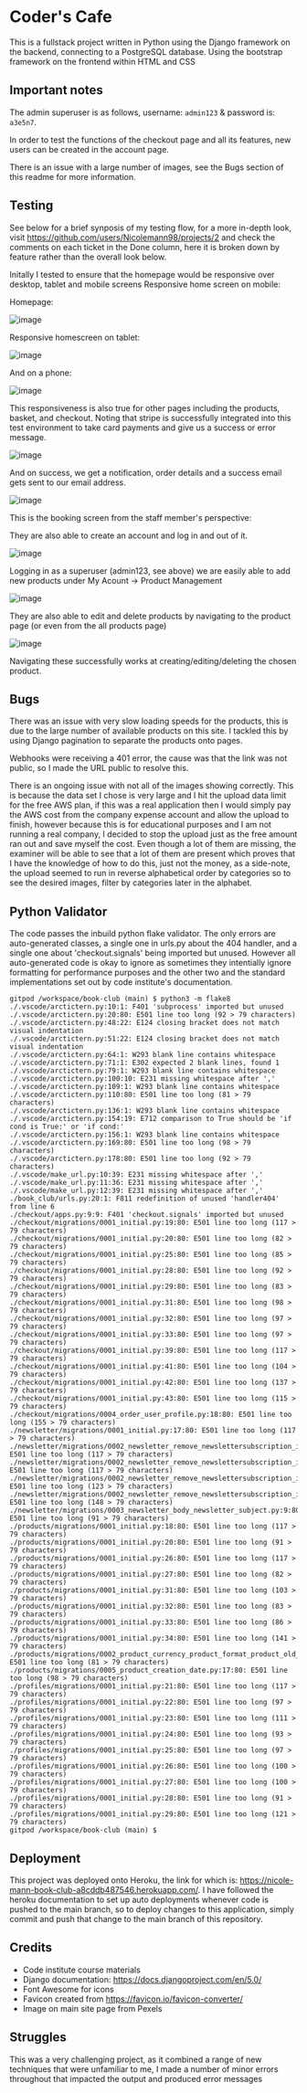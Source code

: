 # Coder's Cafe 
This is a fullstack project written in Python using the Django framework on the backend, connecting to a PostgreSQL database. Using the bootstrap framework on the frontend within HTML and CSS

## Important notes 
The admin superuser is as follows, username: `admin123` & password is: `a3e5n7`.

In order to test the functions of the checkout page and all its features, new users can be created in the account page.

There is an issue with a large number of images, see the Bugs section of this readme for more information.

## Testing

See below for a brief synposis of my testing flow, for a more in-depth look, visit https://github.com/users/Nicolemann98/projects/2 and check the comments on each ticket in the Done column, here it is broken down by feature rather than the overall look below.

Initally I tested to ensure that the homepage would be responsive over desktop, tablet and mobile screens
Responsive home screen on mobile:

Homepage:

![image](image.png)

Responsive homescreen on tablet: 

![image](image-1.png)

And on a phone:

![image](image-2.png)

This responsiveness is also true for other pages including the products, basket, and checkout. Noting that stripe is successfully integrated into this test environment to take card payments and give us a success or error message.

![image](image-6.png)

And on success, we get a notification, order details and a success email gets sent to our email address.

![image](image-7.png)

This is the booking screen from the staff member's perspective:

They are also able to create an account and log in and out of it.

![image](image-3.png)

Logging in as a superuser (admin123, see above) we are easily able to add new products under My Acount -> Product Management

![image](image-4.png)

They are also able to edit and delete products by navigating to the product page (or even from the all products page)

![image](image-5.png)

Navigating these successfully works at creating/editing/deleting the chosen product.

## Bugs 

There was an issue with very slow loading speeds for the products, this is due to the large number of available products on this site. I tackled this by using Django pagination to separate the products onto pages.

Webhooks were receiving a 401 error, the cause was that the link was not public, so I made the URL public to resolve this.

There is an ongoing issue with not all of the images showing correctly. This is because the data set I chose is very large and I hit the upload data limit for the free AWS plan, if this was a real application then I would simply pay the AWS cost from the company expense account and allow the upload to finish, however because this is for educational purposes and I am not running a real company, I decided to stop the upload just as the free amount ran out and save myself the cost. Even though a lot of them are missing, the examiner will be able to see that a lot of them are present which proves that I have the knowledge of how to do this, just not the money, as a side-note, the upload seemed to run in reverse alphabetical order by categories so to see the desired images, filter by categories later in the alphabet.

## Python Validator

The code passes the inbuild python flake validator. The only errors are auto-generated classes, a single one in urls.py about the 404 handler, and a single one about 'checkout.signals' being imported but unused. However all auto-generated code is okay to ignore as sometimes they intentially ignore formatting for performance purposes and the other two and the standard implementations set out by code institute's documentation.

```
gitpod /workspace/book-club (main) $ python3 -m flake8
./.vscode/arctictern.py:10:1: F401 'subprocess' imported but unused
./.vscode/arctictern.py:20:80: E501 line too long (92 > 79 characters)
./.vscode/arctictern.py:48:22: E124 closing bracket does not match visual indentation
./.vscode/arctictern.py:51:22: E124 closing bracket does not match visual indentation
./.vscode/arctictern.py:64:1: W293 blank line contains whitespace
./.vscode/arctictern.py:71:1: E302 expected 2 blank lines, found 1
./.vscode/arctictern.py:79:1: W293 blank line contains whitespace
./.vscode/arctictern.py:100:10: E231 missing whitespace after ','
./.vscode/arctictern.py:109:1: W293 blank line contains whitespace
./.vscode/arctictern.py:110:80: E501 line too long (81 > 79 characters)
./.vscode/arctictern.py:136:1: W293 blank line contains whitespace
./.vscode/arctictern.py:154:19: E712 comparison to True should be 'if cond is True:' or 'if cond:'
./.vscode/arctictern.py:156:1: W293 blank line contains whitespace
./.vscode/arctictern.py:169:80: E501 line too long (98 > 79 characters)
./.vscode/arctictern.py:178:80: E501 line too long (92 > 79 characters)
./.vscode/make_url.py:10:39: E231 missing whitespace after ','
./.vscode/make_url.py:11:36: E231 missing whitespace after ','
./.vscode/make_url.py:12:39: E231 missing whitespace after ','
./book_club/urls.py:20:1: F811 redefinition of unused 'handler404' from line 6
./checkout/apps.py:9:9: F401 'checkout.signals' imported but unused
./checkout/migrations/0001_initial.py:19:80: E501 line too long (117 > 79 characters)
./checkout/migrations/0001_initial.py:20:80: E501 line too long (82 > 79 characters)
./checkout/migrations/0001_initial.py:25:80: E501 line too long (85 > 79 characters)
./checkout/migrations/0001_initial.py:28:80: E501 line too long (92 > 79 characters)
./checkout/migrations/0001_initial.py:29:80: E501 line too long (83 > 79 characters)
./checkout/migrations/0001_initial.py:31:80: E501 line too long (98 > 79 characters)
./checkout/migrations/0001_initial.py:32:80: E501 line too long (97 > 79 characters)
./checkout/migrations/0001_initial.py:33:80: E501 line too long (97 > 79 characters)
./checkout/migrations/0001_initial.py:39:80: E501 line too long (117 > 79 characters)
./checkout/migrations/0001_initial.py:41:80: E501 line too long (104 > 79 characters)
./checkout/migrations/0001_initial.py:42:80: E501 line too long (137 > 79 characters)
./checkout/migrations/0001_initial.py:43:80: E501 line too long (115 > 79 characters)
./checkout/migrations/0004_order_user_profile.py:18:80: E501 line too long (155 > 79 characters)
./newsletter/migrations/0001_initial.py:17:80: E501 line too long (117 > 79 characters)
./newsletter/migrations/0002_newsletter_remove_newslettersubscription_is_active_and_more.py:17:80: E501 line too long (117 > 79 characters)
./newsletter/migrations/0002_newsletter_remove_newslettersubscription_is_active_and_more.py:28:80: E501 line too long (117 > 79 characters)
./newsletter/migrations/0002_newsletter_remove_newslettersubscription_is_active_and_more.py:29:80: E501 line too long (123 > 79 characters)
./newsletter/migrations/0002_newsletter_remove_newslettersubscription_is_active_and_more.py:30:80: E501 line too long (148 > 79 characters)
./newsletter/migrations/0003_newsletter_body_newsletter_subject.py:9:80: E501 line too long (91 > 79 characters)
./products/migrations/0001_initial.py:18:80: E501 line too long (117 > 79 characters)
./products/migrations/0001_initial.py:20:80: E501 line too long (91 > 79 characters)
./products/migrations/0001_initial.py:26:80: E501 line too long (117 > 79 characters)
./products/migrations/0001_initial.py:27:80: E501 line too long (82 > 79 characters)
./products/migrations/0001_initial.py:31:80: E501 line too long (103 > 79 characters)
./products/migrations/0001_initial.py:32:80: E501 line too long (83 > 79 characters)
./products/migrations/0001_initial.py:33:80: E501 line too long (86 > 79 characters)
./products/migrations/0001_initial.py:34:80: E501 line too long (141 > 79 characters)
./products/migrations/0002_product_currency_product_format_product_old_price.py:26:80: E501 line too long (81 > 79 characters)
./products/migrations/0005_product_creation_date.py:17:80: E501 line too long (98 > 79 characters)
./profiles/migrations/0001_initial.py:21:80: E501 line too long (117 > 79 characters)
./profiles/migrations/0001_initial.py:22:80: E501 line too long (97 > 79 characters)
./profiles/migrations/0001_initial.py:23:80: E501 line too long (111 > 79 characters)
./profiles/migrations/0001_initial.py:24:80: E501 line too long (93 > 79 characters)
./profiles/migrations/0001_initial.py:25:80: E501 line too long (97 > 79 characters)
./profiles/migrations/0001_initial.py:26:80: E501 line too long (100 > 79 characters)
./profiles/migrations/0001_initial.py:27:80: E501 line too long (100 > 79 characters)
./profiles/migrations/0001_initial.py:28:80: E501 line too long (91 > 79 characters)
./profiles/migrations/0001_initial.py:29:80: E501 line too long (121 > 79 characters)
gitpod /workspace/book-club (main) $
```

## Deployment 

This project was deployed onto Heroku, the link for which is: https://nicole-mann-book-club-a8cddb487546.herokuapp.com/. I have followed the heroku documentation to set up auto deployments whenever code is pushed to the main branch, so to deploy changes to this application, simply commit and push that change to the main branch of this repository.

## Credits 

- Code institute course materials
- Django documentation: https://docs.djangoproject.com/en/5.0/
- Font Awesome for icons
- Favicon created from https://favicon.io/favicon-converter/
- Image on main site page from Pexels

## Struggles

This was a very challenging project, as it combined a range of new techniques that were unfamiliar to me, I made a number of minor errors throughout that impacted the output and produced error messages







